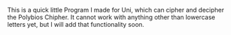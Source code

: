 This is a quick little Program I made for Uni, which can cipher and decipher the Polybios Chipher.
It cannot work with anything other than lowercase letters yet, but I will add that functionality soon.
